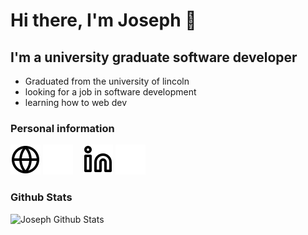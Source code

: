 # Hi there, I'm Joseph 👋



## I'm a university graduate software developer
- Graduated from the university of lincoln
- looking for a job in software development
- learning how to web dev 


### Personal information
[![website](./img/globe-light.svg)](joesmith.xyz#gh-light-mode-only)
[![website](./img/globe-dark.svg)](joesmith.xyz#gh-dark-mode-only)
&nbsp;&nbsp;
[![website](./img/linkedin-light.svg)](https://www.linkedin.com/in/joseph-smith-5bab7a1b7/#gh-light-mode-only)
[![website](./img/linkedin-dark.svg)](https://www.linkedin.com/in/joseph-smith-5bab7a1b7/#gh-dark-mode-only)
&nbsp;&nbsp;

### Github Stats
<img align="centre" alt="Joseph Github Stats" src="https://github-readme-stats.vercel.app/api?username=TheAverageJoe01&show_icons=true&theme=darcula" />